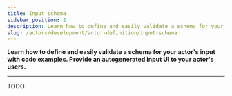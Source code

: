 ```yaml
---
title: Input schema
sidebar_position: 2
description: Learn how to define and easily validate a schema for your actor's input with code examples. Provide an autogenerated input UI to your actor's users.
slug: /actors/development/actor-definition/input-schema
---
```


**Learn how to define and easily validate a schema for your actor's input with code examples. Provide an autogenerated input UI to your actor's users.**

---

TODO
